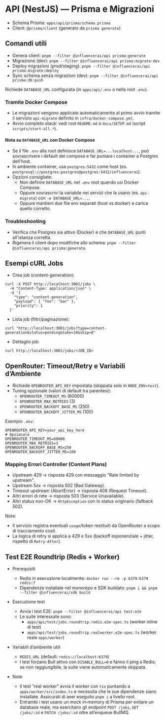 ﻿# API (NestJS) — Prisma e Migrazioni

- Schema Prisma: `apps/api/prisma/schema.prisma`
- Client: `@prisma/client` (generato da `prisma generate`)

## Comandi utili

- Genera client: `pnpm --filter @influencerai/api prisma:generate`
- Migrazione (dev): `pnpm --filter @influencerai/api prisma:migrate:dev`
- Deploy migrazioni (prod/staging): `pnpm --filter @influencerai/api prisma:migrate:deploy`
- Sync schema senza migrazioni (dev): `pnpm --filter @influencerai/api prisma:db:push`

Richiede `DATABASE_URL` configurata (in `apps/api/.env` o nella root `.env`).

### Tramite Docker Compose

- Le migrazioni vengono applicate automaticamente al primo avvio tramite il servizio `api-migrate` definito in `infra/docker-compose.yml`.
- Avvio completo stack: vedi root `README.md` o `docs/SETUP.md` (script `scripts/start-all.*`).

#### Nota su `DATABASE_URL` con Docker Compose

- Se il file `.env` alla root definisce `DATABASE_URL=...localhost...`, può sovrascrivere i default del compose e far puntare i container a Postgres dell'host.
- In ambiente container, usa `postgres:5432` come host (es. `postgresql://postgres:postgres@postgres:5432/influencerai`).
- Opzioni consigliate:
  - Non definire `DATABASE_URL` nel `.env` root quando usi Docker Compose.
  - Oppure sovrascrivi la variabile nei servizi che la usano (es. `api-migrate`) con `-e DATABASE_URL=...`.
  - Oppure mantieni due file env separati (host vs docker) e carica quello corretto.

### Troubleshooting

- Verifica che Postgres sia attivo (Docker) e che `DATABASE_URL` punti all'istanza corretta.
- Rigenera il client dopo modifiche allo schema: `pnpm --filter @influencerai/api prisma:generate`.


## Esempi cURL Jobs

- Crea job (content-generation):

```
curl -X POST http://localhost:3001/jobs \
  -H "Content-Type: application/json" \
  -d '{
    "type": "content-generation",
    "payload": { "foo": "bar" },
    "priority": 1
  }'
```

- Lista job (filtri/paginazione):

```
curl "http://localhost:3001/jobs?type=content-generation&status=pending&take=10&skip=0"
```

- Dettaglio job:

```
curl http://localhost:3001/jobs/<JOB_ID>
```


## OpenRouter: Timeout/Retry e Variabili d’Ambiente

- Richiede `OPENROUTER_API_KEY` impostata (skippata solo in `NODE_ENV=test`).
- Tuning opzionale (valori di default tra parentesi):
  - `OPENROUTER_TIMEOUT_MS` (60000)
  - `OPENROUTER_MAX_RETRIES` (3)
  - `OPENROUTER_BACKOFF_BASE_MS` (250)
  - `OPENROUTER_BACKOFF_JITTER_MS` (100)

Esempio `.env`:

```
OPENROUTER_API_KEY=your_api_key_here
# Opzionale
OPENROUTER_TIMEOUT_MS=60000
OPENROUTER_MAX_RETRIES=3
OPENROUTER_BACKOFF_BASE_MS=250
OPENROUTER_BACKOFF_JITTER_MS=100
```

### Mapping Errori Controller (Content Plans)

- Upstream 429 → risposta 429 con messaggio "Rate limited by upstream".
- Upstream 5xx → risposta 502 (Bad Gateway).
- Timeout upstream (AbortError) → risposta 408 (Request Timeout).
- Altri errori di rete → risposta 503 (Service Unavailable).
- Altri status non-OK → `HttpException` con lo status originario (fallback 502).

Note:
- Il servizio registra eventuali `usage`/token restituiti da OpenRouter a scopo di tracciamento costi.
- La logica di retry si applica a 429 e 5xx (backoff esponenziale + jitter, rispetto di `Retry-After`).

## Test E2E Roundtrip (Redis + Worker)

- Prerequisiti
  - Redis in esecuzione localmente: `docker run --rm -p 6379:6379 redis:7`
  - Dipendenze installate nel monorepo e SDK buildato: `pnpm i && pnpm --filter @influencerai/sdk build`

- Esecuzione test
  - Avvia i test E2E: `pnpm --filter @influencerai/api test:e2e`
  - Le suite interessate sono:
    - `apps/api/test/jobs.roundtrip.redis.e2e-spec.ts` (worker inline di test)
    - `apps/api/test/jobs.roundtrip.realworker.e2e-spec.ts` (worker reale `apps/worker`)

- Variabili d’ambiente utili
  - `REDIS_URL` (default: `redis://localhost:6379`)
  - I test forzano Bull attivo con `DISABLE_BULL=0` e fanno il ping a Redis; se non raggiungibile, la suite viene automaticamente skippata.

- Note
  - Il test “real worker” avvia il worker con `tsx` puntando a `apps/worker/src/index.ts` e necessita che le sue dipendenze siano installate. Assicurati di aver eseguito `pnpm i` a livello root.
  - Entrambi i test usano un mock in‑memory di Prisma per evitare un database reale, ma esercitano gli endpoint `POST /jobs`, `GET /jobs/:id` e `PATCH /jobs/:id` oltre all’enqueue BullMQ.
